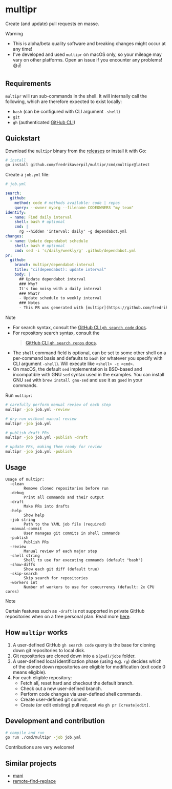 # multipr

Create (and update) pull requests en masse.

> [!WARNING]
>
> - This is alpha/beta quality software and breaking changes might occur at any
>   time!
> - I've developed and used `multipr` on macOS only, so your mileage may vary on
>   other platforms. Open an issue if you encounter any problems! 😅✌️

## Requirements

`multipr` will run sub-commands in the shell. It will internally call the
following, which are therefore expected to exist locally:

- `bash` (can be configured with CLI argument `-shell`)
- `git`
- `gh` (authenticated [GitHub CLI](https://cli.github.com/))

## Quickstart

Download the `multipr` binary from the
[releases](https://github.com/fredrikaverpil/multipr/releases) or install it
with Go:

```sh
# install
go install github.com/fredrikaverpil/multipr/cmd/multipr@latest
```

Create a `job.yml` file:

```yml
# job.yml

search:
  github:
    method: code # methods available: code | repos
    query: --owner myorg --filename CODEOWNERS "my team"
identify:
  - name: Find daily interval
    shell: bash # optional
    cmd: |
      rg --hidden 'interval: daily' -g dependabot.yml
changes:
  - name: Update dependabot schedule
    shell: bash # optional
    cmd: sed -i 's/daily/weekly/g' .github/dependabot.yml
pr:
  github:
    branch: multipr/dependabot-interval
    title: "ci(dependabot): update interval"
    body: |
      ## Update dependabot interval
      ### Why?
      It's too noisy with a daily interval
      ### What?
      - Update schedule to weekly interval
      ### Notes
      - This PR was generated with [multipr](https://github.com/fredrikaverpil/multipr)
```

> [!NOTE]
>
> - For search syntax, consult the
>   [GitHub CLI `gh search code` docs](https://cli.github.com/manual/gh_search_code).
> - For repository search syntax, consult the
>   > [GitHub CLI `gh search repos` docs](https://cli.github.com/manual/gh_search_repos).
> - The `shell` command field is optional, can be set to some other shell on a
>   per-command basis and defaults to `bash` (or whatever you specify with CLI
>   argument `-shell`). Will execute like `<shell> -c <cmd>`.
> - On macOS, the default `sed` implementation is BSD-based and incompatible
>   with GNU `sed` syntax used in the examples. You can install GNU `sed` with
>   `brew install gnu-sed` and use it as `gsed` in your commands.

Run `multipr`:

```sh
# carefully perform manual review of each step
multipr -job job.yml -review

# dry-run without manual review
multipr -job job.yml

# publish draft PRs
multipr -job job.yml -publish -draft

# update PRs, making them ready for review
multipr -job job.yml -publish
```

## Usage

```text
Usage of multipr:
  -clean
        Remove cloned repositories before run
  -debug
        Print all commands and their output
  -draft
        Make PRs into drafts
  -help
        Show help
  -job string
        Path to the YAML job file (required)
  -manual-commit
        User manages git commits in shell commands
  -publish
        Publish PRs
  -review
        Manual review of each major step
  -shell string
        Shell to use for executing commands (default "bash")
  -show-diffs
        Show each git diff (default true)
  -skip-search
        Skip search for repositories
  -workers int
        Number of workers to use for concurrency (default: 2x CPU cores)
```

> [!NOTE]
>
> Certain features such as `-draft` is not supported in private GitHub
> repositories when on a free personal plan. Read more
> [here](https://docs.github.com/en/get-started/learning-about-github/githubs-plans).

## How `multipr` works

1. A user-defined GitHub `gh search code` query is the base for cloning down git
   repositories to local disk.
1. Git repositories are cloned down into a `$(pwd)/jobs` folder.
1. A user-defined local identification phase (using e.g. `rg`) decides which of
   the cloned down repositories are eligible for modification (exit code 0 means
   eligible).
1. For each eligible repository:
   - Fetch all, reset hard and checkout the default branch.
   - Check out a new user-defined branch.
   - Perform code changes via user-defined shell commands.
   - Create user-defined git commit.
   - Create (or edit existing) pull request via `gh pr [create|edit]`.

## Development and contribution

```sh
# compile and run
go run ./cmd/multipr -job job.yml
```

Contributions are very welcome!

## Similar projects

- [mani](https://github.com/alajmo/mani)
- [remote-find-replace](https://github.com/einride/remote-find-replace)
